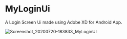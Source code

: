 # MyLoginUi
A Login Screen Ui made using Adobe XD for Android App.

![Screenshot_20200720-183833_MyLoginUI](https://user-images.githubusercontent.com/64466225/87942910-ea308e80-caba-11ea-8760-ee66015d62c3.jpg)
